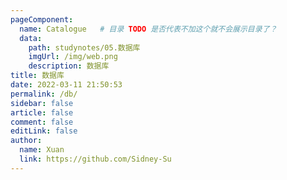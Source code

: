 ```yaml
---
pageComponent:
  name: Catalogue   # 目录 TODO 是否代表不加这个就不会展示目录了？
  data:
    path: studynotes/05.数据库
    imgUrl: /img/web.png
    description: 数据库
title: 数据库
date: 2022-03-11 21:50:53
permalink: /db/
sidebar: false
article: false
comment: false
editLink: false
author:
  name: Xuan
  link: https://github.com/Sidney-Su
---
```

